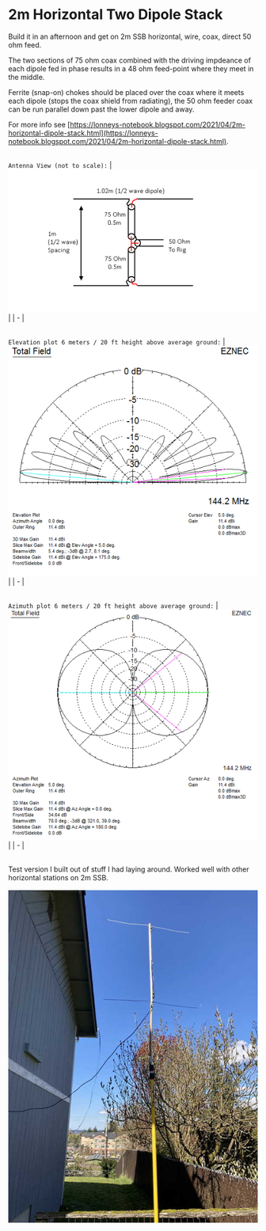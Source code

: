 # 2m Horizontal Two Dipole Stack

Build it in an afternoon and get on 2m SSB horizontal, wire, coax, direct 50 ohm feed.

The two sections of 75 ohm coax combined with the driving impdeance of each dipole fed in phase results in a 48 ohm feed-point where they meet in the middle.

Ferrite (snap-on) chokes should be placed over the coax where it meets each dipole (stops the coax shield from radiating), the 50 ohm feeder coax can be run parallel down past the lower dipole and away.

For more info see [https://lonneys-notebook.blogspot.com/2021/04/2m-horizontal-dipole-stack.html](https://lonneys-notebook.blogspot.com/2021/04/2m-horizontal-dipole-stack.html).

\
`Antenna View (not to scale):`
| ![Antenna View](Antenna-View.png) |
| - |

\
`Elevation plot 6 meters / 20 ft height above average ground:`
| ![Elevation Plot](Elevation-Plot.png) |
| - |

\
`Azimuth plot 6 meters / 20 ft height above average ground:`
| ![Elevation Plot](Azimuth-Plot.png) |
| - |

\
Test version I built out of stuff I had laying around. Worked well with other horizontal stations on 2m SSB.
\
\
![Antenna Pic](Antenna-Pic.jpeg)